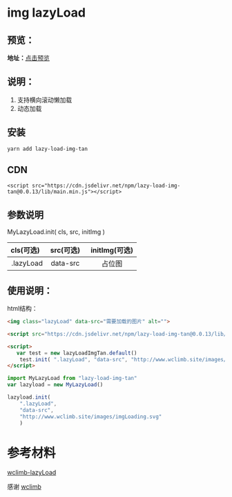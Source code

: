 
# img lazyLoad

## 预览：

**地址：**[点击预览](https://curtaintan.github.io/lazy-load-img-tan/test/index.html)

## 说明：
1. 支持横向滚动懒加载
2. 动态加载

## 安装
```
yarn add lazy-load-img-tan
```

## CDN
```
<script src="https://cdn.jsdelivr.net/npm/lazy-load-img-tan@0.0.13/lib/main.min.js"></script>
```

## 参数说明

MyLazyLoad.init( cls, src, initImg )

| cls(可选)   | src(可选)    |  initImg(可选)  |
| :----: | :----:   | :----: |
| .lazyLoad | data-src   | 占位图  |


## 使用说明：

html结构：
```html
<img class="lazyLoad" data-src="需要加载的图片" alt="">
```

```html
<script src="https://cdn.jsdelivr.net/npm/lazy-load-img-tan@0.0.13/lib/main.min.js"></script>

<script>
   var test = new lazyLoadImgTan.default()
    test.init( ".lazyLoad", "data-src", "http://www.wclimb.site/images/imgLoading.svg" ) 
</script>
```

```js
import MyLazyLoad from "lazy-load-img-tan"
var lazyload = new MyLazyLoad()

lazyload.init( 
    ".lazyLoad",
    "data-src",
    "http://www.wclimb.site/images/imgLoading.svg" 
    )
```

# 参考材料

[wclimb-lazyLoad](https://github.com/wclimb/lazyLoad)

感谢 [wclimb](http://www.wclimb.site)
